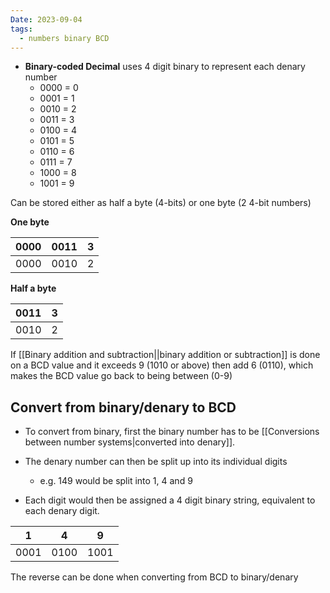 ```yaml
---
Date: 2023-09-04
tags:
  - numbers binary BCD
---
```

- **Binary-coded Decimal** uses 4 digit binary to represent each denary number
	- 0000 = 0
	- 0001 = 1
	- 0010 = 2
	- 0011 = 3
	- 0100 = 4
	- 0101 = 5
	- 0110 = 6
	- 0111 = 7
	- 1000 = 8
	- 1001 = 9

Can be stored either as half a byte (4-bits) or one byte (2 4-bit numbers)

**One byte**

|0000|0011|3|
|-|-|-|
|0000|0010|2|

**Half a byte**

|0011|3|
|-|-|
|0010|2|

If [[Binary addition and subtraction||binary addition or subtraction]] is done on a BCD value and it exceeds 9 (1010 or above) then add 6 (0110), which makes the BCD value go back to being between (0-9)

## Convert from binary/denary to BCD 

- To convert from binary, first the binary number has to be [[Conversions between number systems|converted into denary]]. 

- The denary number can then be split up into its individual digits
	- e.g. 149 would be split into 1, 4 and 9
- Each digit would then be assigned a 4 digit binary string, equivalent to each denary digit. 

| 1    | 4    | 9    |
| ---- | ---- | ---- |
| 0001 | 0100 | 1001 |

The reverse can be done when converting from BCD to binary/denary
